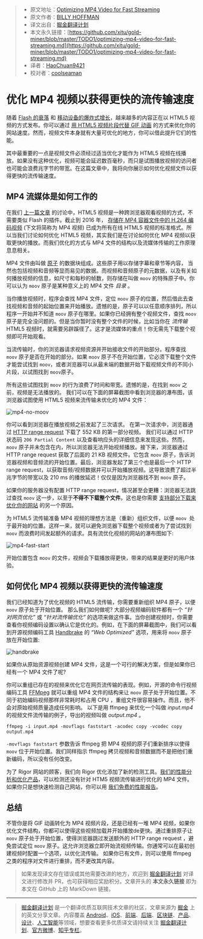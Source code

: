 > * 原文地址：[Optimizing MP4 Video for Fast Streaming](https://rigor.com/blog/2016/01/optimizing-mp4-video-for-fast-streaming)
> * 原文作者：[BILLY HOFFMAN](https://rigor.com/blog/2016/01/optimizing-mp4-video-for-fast-streaming)
> * 译文出自：[掘金翻译计划](https://github.com/xitu/gold-miner)
> * 本文永久链接：[https://github.com/xitu/gold-miner/blob/master/TODO1/optimizing-mp4-video-for-fast-streaming.md](https://github.com/xitu/gold-miner/blob/master/TODO1/optimizing-mp4-video-for-fast-streaming.md)
> * 译者：[HaoChuan9421](https://github.com/HaoChuan9421)
> * 校对者：[coolseaman](https://github.com/coolseaman)

# 优化 MP4 视频以获得更快的流传输速度

随着 [Flash 的衰落](http://thenextweb.com/apps/2015/09/01/adobe-flash-just-took-another-step-towards-death-thanks-to-google/) 和 [移动设备的爆炸式增长](http://searchengineland.com/its-official-google-says-more-searches-now-on-mobile-than-on-desktop-220369)，越来越多的内容正在以 HTML5 视频的方式发布。你可以通过 [用 HTML5 视频片段代替 GIF 动画](http://rigor.com/blog/2015/12/optimizing-animated-gifs-with-html5-video) 的方式来优化你的网站速度。然而，视频文件本身就有大量可优化的地方，你可以借此提升它们的性能。

其中最重要的一点是视频文件必须经过适当优化才能作为 HTML5 视频在线播放。如果没有这种优化，视频可能会延迟数百毫秒，而只是试图播放视频的访问者也可能会浪费兆字节的带宽。在这篇文章中，我将向你展示如何优化视频文件以获得更快的流传输速度。

## MP4 流媒体是如何工作的

在我们 [上一篇文章](http://rigor.com/blog/2015/12/optimizing-animated-gifs-with-html5-video) 的讨论中，HTML5 视频是一种跨浏览器观看视频的方式，不需要类似 Flash 的插件。截止到 2016 年， [存储在 MP4 容器文件中的 H.264 编码视频](https://en.wikipedia.org/wiki/MPEG-4_Part_14) (下文将简称为 MP4 视频) 已成为所有在线 HTML5 视频的标准格式。所以当我们讨论如何优化 HTML5 视频，其实我们是在讨论如何优化 MP4 视频以获取更快的播放。而我们优化的方式与 MP4 文件的结构以及流媒体传输的工作原理息息相关。

MP4 文件由叫做 [原子](http://www.adobe.com/devnet/video/articles/mp4_movie_atom.html) 的数据块组成。这些原子用以存储字幕和章节等内容， 当然也包括视频和音频等显而易见的数据。而视频和音频原子的元数据，以及有关如何播放视频的信息，如尺寸和每秒的帧数，则存储在叫做 `moov` 的特殊原子中。你可以认为 `moov` 原子是某种意义上的 MP4 文件 _目录_ 。

当你播放视频时，程序会查找 MP4 文件，定位 `moov` 原子的位置，然后借此去查找视频和音频的起始位置来开始播放。遗憾的是，原子可以以任意顺序排列，所以程序一开始并不知道 `moov` 原子在哪里。如果你已经拥有整个视频文件，查找 `moov` 原子是完全没问题的。但是当你暂时没有整个文件的时候，比如当你在 _流传输_ HTML5 视频时，就需要另辟蹊径了。这才是流媒体的重点！你无需先下载整个视频即可开始观看。

当流传输时，你的浏览器请求视频资源并开始接收文件的开始部分。程序查找 `moov` 原子是否在开始的部分。如果 `moov` 原子不在开始位置，它必须下载整个文件才能尝试找到 `moov`，或者浏览器可以从最末端的数据开始下载视频文件的不同小片段，以试图找到 `moov`原子。

所有这些试图找到 `moov` 的行为浪费了时间和带宽。遗憾的是，在找到 `moov` 之前，视频是无法播放的。 我们可以在下面的屏幕截图中看到浏览器的瀑布图，该浏览器试图使用 HTML5 视频来流传输未优化的 MP4 文件：

![mp4-no-moov](http://rigor.com/wp-content/uploads/2016/01/mp4-no-moov.png)

你可以看到浏览器在播放视频之前发起了三次请求。 在第一次请求中，浏览器通过 [HTTP range request](https://en.wikipedia.org/wiki/Byte_serving) 下载了 552 KB 的第一部分视频。 我们可以通过 HTTP 状态码 `206 Partial Content` 以及查看响应头的详细信息来发现这些。然而，`moov` 原子并未包含在内，所以浏览器无法开始视频播放。接下来，浏览器通过 HTTP range request 获取了后面的 21 KB 视频文件。它包含 `moov` 原子，告诉浏览器视频和音频流的开始位置。最后，浏览器发起了第三个也是最后一个 HTTP range request，以获取音频/视频数据并可以开始播放视频。这导致浪费了超过半兆字节的带宽以及 210 ms 的播放延迟！仅仅是因为浏览器找不到 `moov` 原子。

如果你的服务器没有配置 HTTP range request，情况甚至会更糟：浏览器无法跳过查找 `moov` 这一步，以至于**不得不下载整个文件**。这也是你需要 [支持部分下载来优化你的网站](https://zoompf.com/blog/2010/03/performance-tip-for-http-downloads) 的另一个原因。

为 HTML5 流传输准备 MP4 视频的理想方法是（重新）组织文件，以便 `moov `处于最开始的位置。这样一来，就可以避免浏览器下载整个视频或者为了尝试找到 `moov` 而浪费时间发起额外的请求。具有流优化视频的网站的瀑布图如下:

![mp4-fast-start](http://rigor.com/wp-content/uploads/2016/01/mp4-fast-start.png)

开始位置包含 `moov` 的文件，视频会下载播放得更快，带来的结果是更好的用户体验。

## 如何优化 MP4 视频以获得更快的流传输速度

我们已经知道为了优化视频的 HTML5 流传输，你需要重新组织 MP4 原子，以便 `moov` 原子处于开始位置。 那么我们如何做呢? 大部分视频编码软件都有一个 _“针对网页优化”_ 或 _“针对流传输优化”_ 的选项来做这件事。当你创建视频时，你需要查看你视频编码设置以确认它是优化的。例如，在下面的屏幕截图中，我们可以看到开源视频编码工具 [Handbrake](https://handbrake.fr/) 的 _“Web Optimized”_ 选项，用来将 `moov` 原子放在开始位置:

![handbrake](http://rigor.com/wp-content/uploads/2016/01/handbrake.png)

如果你从原始资源视频创建 MP4 文件，这是一个可行的解决方案，但是如果你已经有一个 MP4 文件了呢?

你可以重组已存在的视频来优化它在网页流传输的表现。例如，开源的命令行视频编码工具 [FFMpeg](https://www.ffmpeg.org/) 就可以重组 MP4 文件的结构来让 `moov` 原子处于开始位置。不同于初始编码视频那样非常耗时和占用 CPU ，重组文件很容易操作。而且，他不会对原始视频质量造成任何影响。 以下是用 ffmpeg 来优化一个叫做 _input.mp4_ 的视频文件流传输的例子，导出的视频叫做 _output.mp4_ 。

```
ffmpeg -i input.mp4 -movflags faststart -acodec copy -vcodec copy output.mp4
```

`-movflags faststart` 参数告诉 ffmpeg 把 MP4 视频的原子们重新排序以使得 `moov` 位于开始位置。我们同样指示 ffmpeg 拷贝视频和音频数据而不是把他们重新编码，所以没有任何改变。

为了 Rigor 网站的顾客，我们向 Rigor 优化添加了新的检测工具。[我们的性能分析和优化产品](https://zoompf.com/features)，可以检测还没有针对 HTM5 视频流传输进行优化的 MP4 文件。如果你只是想快速检测自己网站，你可以用 [我们免费的性能报告](http://rigor.com/free-performance-report)。

## 总结

不管你是将 GIF 动画转化为 MP4 视频片段，还是已经有一堆 MP4 视频，如果你优化文件结构，你都可以使得这些视频加载并开始播放de更快。通过重排原子让 `moov` 原子处于开始位置，使得浏览器跳过发送额外的 HTTP range request ，避免尝试定位 `moov` 原子。这允许浏览器立即开始流视频传输。你通常可以在最初创建视频时配置一个选项，以优化流传输。 如果你已有文件，则可以使用 ffmpeg 之类的程序对文件进行重排，而不更改其内容。

> 如果发现译文存在错误或其他需要改进的地方，欢迎到 [掘金翻译计划](https://github.com/xitu/gold-miner) 对译文进行修改并 PR，也可获得相应奖励积分。文章开头的 **本文永久链接** 即为本文在 GitHub 上的 MarkDown 链接。


---

> [掘金翻译计划](https://github.com/xitu/gold-miner) 是一个翻译优质互联网技术文章的社区，文章来源为 [掘金](https://juejin.im) 上的英文分享文章。内容覆盖 [Android](https://github.com/xitu/gold-miner#android)、[iOS](https://github.com/xitu/gold-miner#ios)、[前端](https://github.com/xitu/gold-miner#前端)、[后端](https://github.com/xitu/gold-miner#后端)、[区块链](https://github.com/xitu/gold-miner#区块链)、[产品](https://github.com/xitu/gold-miner#产品)、[设计](https://github.com/xitu/gold-miner#设计)、[人工智能](https://github.com/xitu/gold-miner#人工智能)等领域，想要查看更多优质译文请持续关注 [掘金翻译计划](https://github.com/xitu/gold-miner)、[官方微博](http://weibo.com/juejinfanyi)、[知乎专栏](https://zhuanlan.zhihu.com/juejinfanyi)。
